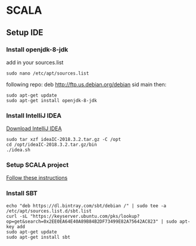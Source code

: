 # SCALA

## Setup IDE

### Install openjdk-8-jdk

add in your sources.list

```
sudo nano /etc/apt/sources.list
```

following repo: deb <http://ftp.us.debian.org/debian> sid main then:

```
sudo apt-get update
sudo apt-get install openjdk-8-jdk
```

### Install IntelliJ IDEA

[Download IntelliJ IDEA](https://www.jetbrains.com/idea/)

```
sudo tar xzf ideaIC-2018.3.2.tar.gz -C /opt
cd /opt/ideaIC-2018.3.2.tar.gz/bin
./idea.sh
```

### Setup SCALA project

[Follow these instructions](https://docs.scala-lang.org/getting-started/intellij-track/getting-started-with-scala-in-intellij.html)

### Install SBT

```
echo "deb https://dl.bintray.com/sbt/debian /" | sudo tee -a /etc/apt/sources.list.d/sbt.list
curl -sL "https://keyserver.ubuntu.com/pks/lookup?op=get&search=0x2EE0EA64E40A89B84B2DF73499E82A75642AC823" | sudo apt-key add
sudo apt-get update
sudo apt-get install sbt
```

